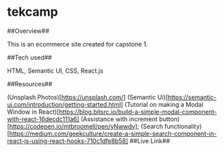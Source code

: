 # tekcamp

##Overview##

This is an ecommerce site created for capstone 1.

##Tech used##

HTML, Semantic UI, CSS, React.js

##Resources##

(Unsplash Photos)[https://unsplash.com/]
(Semantic Ui)[https://semantic-ui.com/introduction/getting-started.html]
(Tutorial on making a Modal Window in React)[https://blog.bitsrc.io/build-a-simple-modal-component-with-react-16decdc111a6]
(Assistance with increment button)[https://codepen.io/mtbroomell/pen/yNwwdv];
(Search functionality)[https://medium.com/geekculture/create-a-simple-search-component-in-react-js-using-react-hooks-710c1dfe8b58]
##Live Link##
